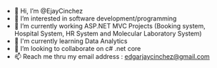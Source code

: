 - 👋 Hi, I’m @EjayCinchez
- 👀 I’m interested in software development/programming
- 🌱 I’m currently working ASP.NET MVC Projects (Booking system, Hospital System, HR System and Molecular Laboratory System)
- 🌱 I'm currently learning Data Analytics
- 💞️ I’m looking to collaborate on c# .net core
- 📫 Reach me thru my email address : edgarjaycinchez@gmail.com

<!---
EjayCinchez/EjayCinchez is a ✨ special ✨ repository because its `README.md` (this file) appears on your GitHub profile.
You can click the Preview link to take a look at your changes.
--->
